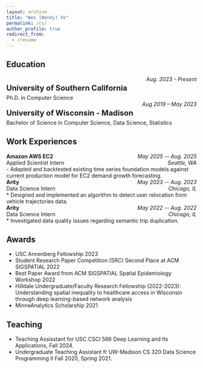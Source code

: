 ```yaml
---
layout: archive
title: "Wen (Wendy) Ye"
permalink: /cv/
author_profile: true
redirect_from:
  - /resume
---
```



## Education
<div style='display: flex; justify-content: space-between;'>
	<p style='font-size:20px; margin-bottom:5px'><b>University of Southern California</b></p>
	<i>Aug. 2023 - Present</i>
</div>

<div>
	<p style='margin:0px'>Ph.D. in Computer Science</p>
</div>


<div style='display: flex; justify-content: space-between;'>
	<p style='font-size:20px; margin-bottom:5px'><b>University of Wisconsin - Madison</b></p>
	<i>Aug 2019 – May 2023</i>
</div>

<div>
	<p style='margin:0px'>Bachelor of Science in Computer Science, Data Science, Statistics</p>
</div>


## Work Experiences
<div style='display: flex; justify-content: space-between;'>
	<p style='margin:0px'><b>Amazon AWS EC2</b></p>
	<i>May 2025 -- Aug. 2025</i>
</div>
<div style='display:flex; justify-content:space-between;'>
<p style='margin:0px'>Applied Scientist Intern</p>
<i>Seattle, WA</i>
</div>
- Adapted and backtested existing time series foundation models against current production model for EC2 demand growth forecasting. 

<div style='display: flex; justify-content: space-between;'>
	<p style='margin:0px'><b>Arity</b></p>
	<i>May 2023 -- Aug. 2023</i>
</div>
<div style='display:flex; justify-content:space-between;'>
<p style='margin:0px'>Data Science Intern</p>
<i>Chicago, IL</i>
</div>
* Designed and implemented an algorithm to detect user relocation from vehicle trajectories data. 

<div style='display: flex; justify-content: space-between;'>
	<p style='margin:0px'><b>Arity</b></p>
	<i>May 2022 -- Aug. 2022</i>
</div>
<div style='display:flex; justify-content:space-between;'>
<p style='margin:0px'>Data Science Intern</p>
<i>Chicago, IL</i>
</div>
* Investigated data quality issues regarding semantic trip duplication. 

## Awards
- USC Annenberg Fellowship 2023
- Student Research Paper Competition (SRC) Second Place at ACM SIGSPATIAL 2022
- Best Paper Award from ACM SIGSPATIAL Spatial Epidemiology Workshop 2022
- Hilldale Undergraduate/Faculty Research Fellowship (2022-2023): Understanding spatial inequality to healthcare access in Wisconsin through deep learning-based network analysis
- MinneAnalytics Scholarship 2021


## Teaching
- Teaching Assisstant for USC CSCI 566 Deep Learning and Its Applications, Fall 2024.
- Undergraduate Teaching Assistant fr UW-Madison CS 320 Data Science Programming II Fall 2020, Spring 2021. 

